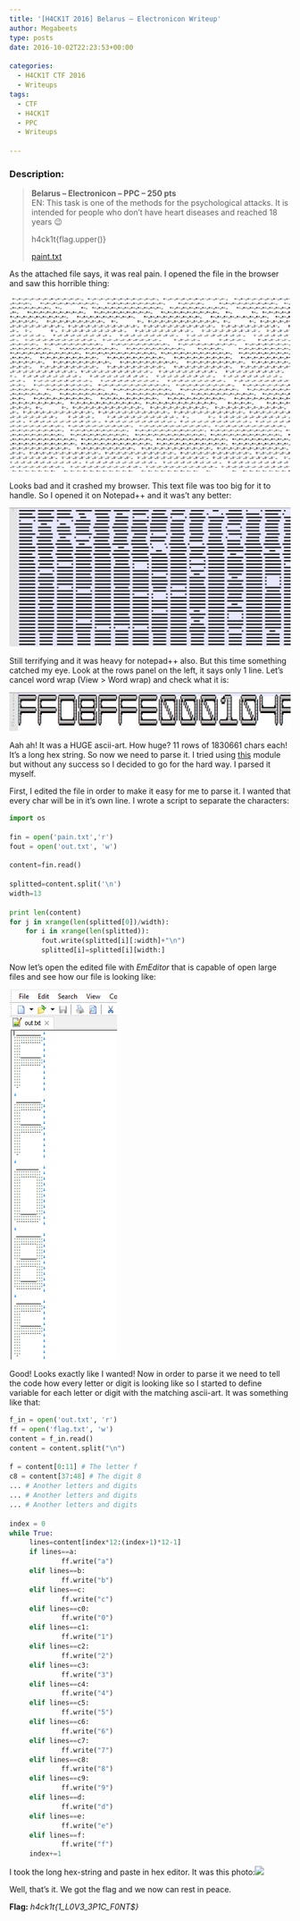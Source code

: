 ```yaml
---
title: '[H4CK1T 2016] Belarus – Electronicon Writeup'
author: Megabeets
type: posts
date: 2016-10-02T22:23:53+00:00

categories:
  - H4CK1T CTF 2016
  - Writeups
tags:
  - CTF
  - H4CK1T
  - PPC
  - Writeups

---
```

### **Description:**

> **Belarus &#8211; Electronicon &#8211; PPC &#8211; 250 pts**  
> EN: This task is one of the methods for the psychological attacks. It is intended for people who don&#8217;t have heart diseases and reached 18 years 😉
> 
> h4ck1t{flag.upper()}
> 
> [paint.txt][1]

As the attached file says, it was real pain. I opened the file in the browser and saw this horrible thing:

<img src="./h4ck1t_belarus_1.png" /> 

Looks bad and it crashed my browser. This text file was too big for it to handle. So I opened it on Notepad++ and it was&#8217;t any better:

<img src="./h4ck1t_belarus_2.png" /> 

Still terrifying and it was heavy for notepad++ also. But this time something catched my eye. Look at the rows panel on the left, it says only 1 line. Let&#8217;s cancel word wrap (View > Word wrap) and check what it is:

<img src="./h4ck1t_belarus_3.png" /> 

Aah ah! It was a HUGE ascii-art. How huge? 11 rows of 1830661 chars each! It&#8217;s a long hex string. So now we need to parse it. I tried using [this][2] module but without any success so I decided to go for the hard way. I parsed it myself.

First, I edited the file in order to make it easy for me to parse it. I wanted that every char will be in it&#8217;s own line. I wrote a script to separate the characters:

```python
import os

fin = open('pain.txt','r')
fout = open('out.txt', 'w')

content=fin.read()

splitted=content.split('\n')
width=13
	
print len(content)
for j in xrange(len(splitted[0])/width):
	for i in xrange(len(splitted)):
		fout.write(splitted[i][:width]+"\n")
		splitted[i]=splitted[i][width:]
```


Now let&#8217;s open the edited file with _EmEditor_ that is capable of open large files and see how our file is looking like:

<img src="./h4ck1t_belarus_4.png" /> 

Good! Looks exactly like I wanted! Now in order to parse it we need to tell the code how every letter or digit is looking like so I started to define variable for each letter or digit with the matching ascii-art. It was something like that:

```python
f_in = open('out.txt', 'r')
ff = open('flag.txt', 'w')
content = f_in.read()
content = content.split("\n")

f = content[0:11] # The letter f
c8 = content[37:48] # The digit 8
... # Another letters and digits
... # Another letters and digits
... # Another letters and digits

index = 0
while True:
     lines=content[index*12:(index+1)*12-1]
     if lines==a:
             ff.write("a")
     elif lines==b:
             ff.write("b")
     elif lines==c:
             ff.write("c")
     elif lines==c0:
             ff.write("0")
     elif lines==c1:
             ff.write("1")
     elif lines==c2:
             ff.write("2")
     elif lines==c3:
             ff.write("3")
     elif lines==c4:
             ff.write("4")
     elif lines==c5:
             ff.write("5")
     elif lines==c6:
             ff.write("6")
     elif lines==c7:
             ff.write("7")
     elif lines==c8:
             ff.write("8")
     elif lines==c9:
             ff.write("9")
     elif lines==d:
             ff.write("d")
     elif lines==e:
             ff.write("e")
     elif lines==f:
             ff.write("f")
     index+=1
```


I took the long hex-string and paste in hex editor. It was this photo:<img src="./img.jpg" />

Well, that&#8217;s it. We got the flag and we now can rest in peace.

**Flag:** _h4ck1t{1\_L0V3\_3P1C_F0NT$}_



 [1]: https://ctf.com.ua/data/attachments/pain.txt
 [2]: https://github.com/eshel/asciiart